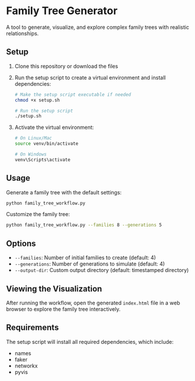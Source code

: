 # Family Tree Generator

A tool to generate, visualize, and explore complex family trees with realistic relationships.

## Setup

1. Clone this repository or download the files
2. Run the setup script to create a virtual environment and install dependencies:

   ```bash
   # Make the setup script executable if needed
   chmod +x setup.sh

   # Run the setup script
   ./setup.sh
   ```

3. Activate the virtual environment:

   ```bash
   # On Linux/Mac
   source venv/bin/activate

   # On Windows
   venv\Scripts\activate
   ```

## Usage

Generate a family tree with the default settings:

```bash
python family_tree_workflow.py
```

Customize the family tree:

```bash
python family_tree_workflow.py --families 8 --generations 5
```

## Options

- `--families`: Number of initial families to create (default: 4)
- `--generations`: Number of generations to simulate (default: 4)
- `--output-dir`: Custom output directory (default: timestamped directory)

## Viewing the Visualization

After running the workflow, open the generated `index.html` file in a web browser to explore the family tree interactively.

## Requirements

The setup script will install all required dependencies, which include:

- names
- faker
- networkx
- pyvis
